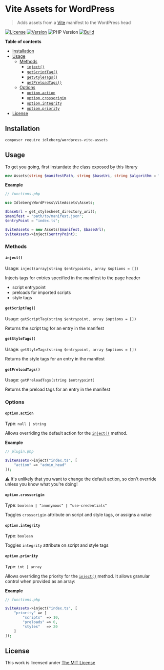 # Vite Assets for WordPress

> Adds assets from a [Vite](https://vitejs.dev/) manifest to the WordPress head

[![License](https://img.shields.io/packagist/l/idleberg/wordpress-vite-assets?style=for-the-badge&color=blue)](https://github.com/idleberg/php-wordpress-vite-assets/blob/main/LICENSE)
[![Version](https://img.shields.io/packagist/v/idleberg/wordpress-vite-assets?style=for-the-badge)](https://github.com/idleberg/php-wordpress-vite-assets/releases)
![PHP Version](https://img.shields.io/packagist/dependency-v/idleberg/wordpress-vite-assets/php?style=for-the-badge)
[![Build](https://img.shields.io/github/actions/workflow/status/idleberg/php-wordpress-vite-assets/default.yml?style=for-the-badge)](https://github.com/idleberg/php-wordpress-vite-assets/actions)


**Table of contents**

- [Installation](#installation)
- [Usage](#usage)
	- [Methods](#methods)
		- [`inject()`](#inject)
		- [`getScriptTag()`](#getscripttag)
		- [`getStyleTags()`](#getstyletags)
		- [`getPreloadTags()`](#getpreloadtags)
	- [Options](#options)
		- [`option.action`](#optionaction)
		- [`option.crossorigin`](#optioncrossorigin)
		- [`option.integrity`](#optionintegrity)
		- [`option.priority`](#optionpriority)
- [License](#license)
	
## Installation

`composer require idleberg/wordpress-vite-assets`

## Usage

To get you going, first instantiate the class exposed by this library

```php
new Assets(string $manifestPath, string $baseUri, string $algorithm = "sha256");
```

**Example**

```php
// functions.php

use Idleberg\WordPress\ViteAssets\Assets;

$baseUrl = get_stylesheet_directory_uri();
$manifest = "path/to/manifest.json";
$entryPoint = "index.ts";

$viteAssets = new Assets($manifest, $baseUrl);
$viteAssets->inject($entryPoint);
```

### Methods

#### `inject()`

Usage: `inject(array|string $entrypoints, array $options = [])`

Injects tags for entries specified in the manifest to the page header

- script entrypoint
- preloads for imported scripts
- style tags

#### `getScriptTag()`

Usage: `getScriptTag(string $entrypoint, array $options = [])`

Returns the script tag for an entry in the manifest

#### `getStyleTags()`

Usage: `getStyleTags(string $entrypoint, array $options = [])`

Returns the style tags for an entry in the manifest

#### `getPreloadTags()`

Usage: `getPreloadTags(string $entrypoint)`

Returns the preload tags for an entry in the manifest

### Options

#### `option.action`

Type: `null | string`

Allows overriding the default action for the [`inject()`](#inject) method.

**Example**

```php
// plugin.php

$viteAssets->inject("index.ts", [
	"action" => "admin_head"
]);
```

:warning: It's unlikely that you want to change the default action, so don't override unless you know what you're doing!

#### `option.crossorigin`

Type: `boolean | "anonymous" | "use-credentials"`

Toggles `crossorigin` attribute on script and style tags, or assigns a value

#### `option.integrity`

Type: `boolean`

Toggles `integrity` attribute on script and style tags

#### `option.priority`

Type: `int | array`

Allows overriding the priority for the [`inject()`](#inject) method. It allows granular control when provided as an array:

**Example**

```php
// functions.php

$viteAssets->inject("index.ts", [
	"priority" => [
		"scripts"  => 10,
		"preloads" => 0,
		"styles"   => 20
	]
]);
```

## License

This work is licensed under [The MIT License](LICENSE)
